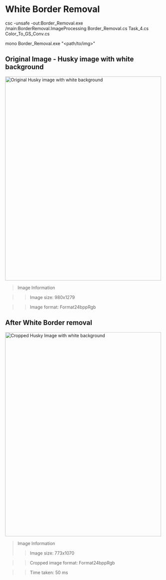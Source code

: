 # White Border Removal

csc -unsafe -out:Border_Removal.exe /main:BorderRemoval.ImageProcessing Border_Removal.cs Task_4.cs Color_To_GS_Conv.cs

mono Border_Removal.exe "<path/to/img>"

## Original Image - Husky image with white background

<img src="https://github.com/Rashid12Kandah/Training_Assignment_8/blob/main/husky.jpeg" alt="Original Husky image with white background" height="652" width="500">

>Image Information

>>Image size: 980x1279

>>Image format: Format24bppRgb

## After White Border removal

<img src="https://github.com/Rashid12Kandah/Training_Assignment_8/blob/main/cropped_image.png" alt="Cropped Husky Image with white background" height="652" width="500">

>Image Information
>
>>Image size: 773x1070

>>Cropped image format: Format24bppRgb

>>Time taken: 50 ms

